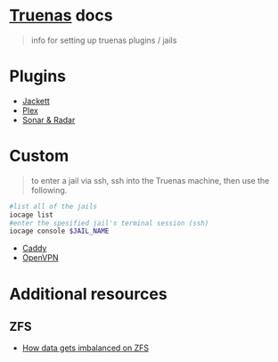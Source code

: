 # [Truenas](https://www.truenas.com/) docs
> info for setting up truenas plugins / jails

# Plugins
- [Jackett](plugins/Jackett/jackett.md)
- [Plex](plugins/plex.md)
- [Sonar & Radar](plugins/sonar-&-radar.md)

# Custom
> to enter a jail via ssh, ssh into the Truenas machine, then use the following.

```bash
#list all of the jails
iocage list
#enter the spesified jail's terminal session (ssh)
iocage console $JAIL_NAME
```

- [Caddy](Custom/Caddy/README.md)
- [OpenVPN](Custom/OpenVPN/README.md)

# Additional resources
## ZFS
- [How data gets imbalanced on ZFS](https://jrs-s.net/2018/04/11/how-data-gets-imbalanced-on-zfs/)